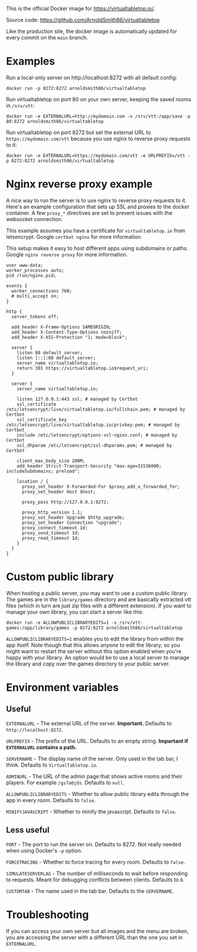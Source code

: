 This is the official Docker image for https://virtualtabletop.io/.

Source code: https://github.com/ArnoldSmith86/virtualtabletop

Like the production site, the docker image is automatically updated for every commit on the `main` branch.



# Examples

Run a local-only server on http://localhost:8272 with all default config:

`docker run -p 8272:8272 arnoldsmith86/virtualtabletop`

Run virtualtabletop on port 80 on your own server, keeping the saved rooms in `/srv/vtt`:

`docker run -e EXTERNALURL=http://mydomain.com -v /srv/vtt:/app/save -p 80:8272 arnoldsmith86/virtualtabletop`

Run virtualtabletop on port 8272 but set the external URL to `https://mydomain.com/vtt` because you use nginx to reverse proxy requests to it:

`docker run -e EXTERNALURL=https://mydomain.com/vtt -e URLPREFIX=/vtt -p 8272:8272 arnoldsmith86/virtualtabletop`



# Nginx reverse proxy example

A nice way to run the server is to use nginx to reverse proxy requests to it. Here's an example configuration that sets up SSL and proxies to the docker container. A few `proxy_*` directives are set to prevent issues with the websocket connection.

This example assumes you have a certificate for `virtualtabletop.io` from letsencrypt. Google `certbot nginx` for more information.

This setup makes it easy to host different apps using subdomains or paths. Google `nginx reverse proxy` for more information.

```
user www-data;
worker_processes auto;
pid /run/nginx.pid;

events {
  worker_connections 768;
  # multi_accept on;
}

http {
  server_tokens off;

  add_header X-Frame-Options SAMEORIGIN;
  add_header X-Content-Type-Options nosniff;
  add_header X-XSS-Protection "1; mode=block";

  server {
    listen 80 default_server;
    listen [::]:80 default_server;
    server_name virtualtabletop.io;
    return 301 https://virtualtabletop.io$request_uri;
  }

  server {
    server_name virtualtabletop.io;

    listen 127.0.0.1:443 ssl; # managed by Certbot
    ssl_certificate /etc/letsencrypt/live/virtualtabletop.io/fullchain.pem; # managed by Certbot
    ssl_certificate_key /etc/letsencrypt/live/virtualtabletop.io/privkey.pem; # managed by Certbot
    include /etc/letsencrypt/options-ssl-nginx.conf; # managed by Certbot
    ssl_dhparam /etc/letsencrypt/ssl-dhparams.pem; # managed by Certbot

    client_max_body_size 200M;
    add_header Strict-Transport-Security "max-age=31536000; includeSubdomains; preload";

    location / {
      proxy_set_header X-Forwarded-For $proxy_add_x_forwarded_for;
      proxy_set_header Host $host;

      proxy_pass http://127.0.0.1:8272;

      proxy_http_version 1.1;
      proxy_set_header Upgrade $http_upgrade;
      proxy_set_header Connection "upgrade";
      proxy_connect_timeout 1d;
      proxy_send_timeout 1d;
      proxy_read_timeout 1d;
    }
  }
}
```

# Custom public library

When hosting a public server, you may want to use a custom public library. The games are in the `library/games` directory and are basically extracted vtt files (which in turn are just zip files with a different extension). If you want to manage your own library, you can start a server like this:

`docker run -e ALLOWPUBLICLIBRARYEDITS=1 -v /srv/vtt-games:/app/library/games -p 8272:8272 arnoldsmith86/virtualtabletop`

`ALLOWPUBLICLIBRARYEDITS=1` enables you to edit the library from within the app itself. Note though that this allows _anyone_ to edit the library, so you might want to restart the server without this option enabled when you're happy with your library. An option would be to use a local server to manage the library and copy over the games directory to your public server.



# Environment variables

## Useful

`EXTERNALURL` - The external URL of the server. **Important.** Defaults to `http://localhost:8272`.

`URLPREFIX` - The prefix of the URL. Defaults to an empty string. **Important if `EXTERNALURL` contains a path.**

`SERVERNAME` - The display name of the server. Only used in the tab bar, I think. Defaults to `VirtualTabletop.io`.

`ADMINURL` - The URL of the admin page that shows active rooms and their players. For example `/gs7a0jds`. Defaults to `null`.

`ALLOWPUBLICLIBRARYEDITS` - Whether to allow public library edits through the app in every room. Defaults to `false`.

`MINIFYJAVASCRIPT` - Whether to minify the javascript. Defaults to `false`.

## Less useful

`PORT` - The port to run the server on. Defaults to 8272. Not really needed when using Docker's `-p` option.

`FORCETRACING` - Whether to force tracing for every room. Defaults to `false`.

`SIMULATESERVERLAG` - The number of milliseconds to wait before responding to requests. Meant for debugging conflicts between clients. Defaults to `0`.

`CUSTOMTAB` - The name used in the tab bar. Defaults to the `SERVERNAME`.



# Troubleshooting

If you can access your own server but all images and the menu are broken, you are accessing the server with a different URL than the one you set in `EXTERNALURL`.